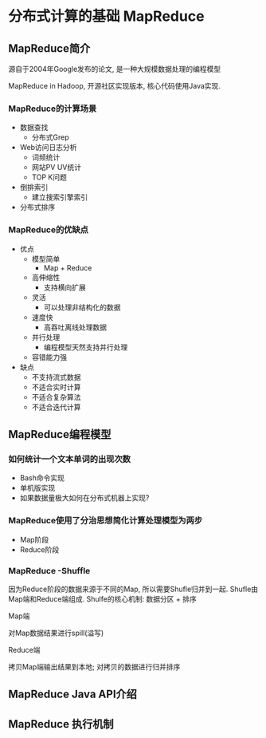 # 分布式计算的基础 MapReduce



## MapReduce简介

源自于2004年Google发布的论文, 是一种大规模数据处理的编程模型

MapReduce in Hadoop, 开源社区实现版本, 核心代码使用Java实现.



### MapReduce的计算场景

* 数据查找
  * 分布式Grep
* Web访问日志分析
  * 词频统计
  * 网站PV UV统计
  * TOP K问题
* 倒排索引
  * 建立搜索引擎索引
* 分布式排序

### MapReduce的优缺点

* 优点
  * 模型简单
    * Map + Reduce
  * 高伸缩性
    * 支持横向扩展
  * 灵活
    * 可以处理非结构化的数据
  * 速度快
    * 高吞吐离线处理数据
  * 并行处理
    * 编程模型天然支持并行处理
  * 容错能力强
* 缺点
  * 不支持流式数据
  * 不适合实时计算
  * 不适合复杂算法
  * 不适合迭代计算

## MapReduce编程模型

### 如何统计一个文本单词的出现次数

* Bash命令实现
* 单机版实现
* 如果数据量极大如何在分布式机器上实现?

### MapReduce使用了分治思想简化计算处理模型为两步

* Map阶段
* Reduce阶段

### MapReduce -Shuffle

因为Reduce阶段的数据来源于不同的Map, 所以需要Shufle归并到一起. Shufle由Map端和Reduce端组成. Shulfe的核心机制: 数据分区 + 排序

Map端

对Map数据结果进行spill(溢写)

Reduce端

拷贝Map端输出结果到本地; 对拷贝的数据进行归并排序







## MapReduce Java API介绍





## MapReduce 执行机制




























